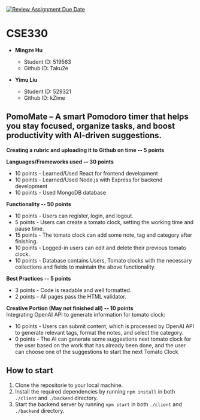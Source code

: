 [![Review Assignment Due Date](https://classroom.github.com/assets/deadline-readme-button-22041afd0340ce965d47ae6ef1cefeee28c7c493a6346c4f15d667ab976d596c.svg)](https://classroom.github.com/a/7yqbrEZI)

# CSE330

- **Mingze Hu**

  - Student ID: 519563
  - Github ID: Taku2e

- **Yimu Liu**
  - Student ID: 529321
  - Github ID: kZime

## PomoMate – A smart Pomodoro timer that helps you stay focused, organize tasks, and boost productivity with AI-driven suggestions.

**Creating a rubric and uploading it to Github on time -- 5 points**

**Languages/Frameworks used -- 30 points**

- 10 points - Learned/Used React for frontend development
- 10 points - Learned/Used Node.js with Express for backend development
- 10 points - Used MongoDB database

**Functionality -- 50 points**

- 10 points - Users can register, login, and logout.
- 5 points - Users can create a tomato clock, setting the working time and pause time.
- 15 points - The tomato clock can add some note, tag and category after finishing.
- 10 points - Logged-in users can edit and delete their previous tomato clock.
- 10 points - Database contains Users, Tomato clocks with the necessary collections and fields to maintain the above functionality.

**Best Practices -- 5 points**

- 3 points - Code is readable and well formatted.
- 2 points - All pages pass the HTML validator.

**Creative Portion (May not finished all) -- 10 points**  
Integrating OpenAI API to generate information for tomato clock:

- 10 points - Users can submit content, which is processed by OpenAI API to generate relevant tags, format the notes, and select the category.
- 0 points - The AI can generate some suggestions next tomato clock for the user based on the work that has already been done, and the user can choose one of the suggestions to start the next Tomato Clock

## How to start

1. Clone the repositorie to your local machine.
2. Install the required dependencies by running `npm install` in both `./client` and `./backend` directory.
3. Start the backend server by running `npm start` in both `./client` and `./backend` directory.
